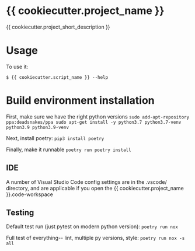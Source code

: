 # {{ cookiecutter.project_name }}

{{ cookiecutter.project_short_description }}

# Usage

To use it:

    $ {{ cookiecutter.script_name }} --help


# Build environment installation

First, make sure we have the right python versions
`sudo add-apt-repository ppa:deadsnakes/ppa
 sudo apt-get install -y python3.7 python3.7-venv python3.9 python3.9-venv`

 Next, install poetry:
 `pip3 install poetry`

 Finally, make it runnable
 `poetry run poetry install`

## IDE
A number of Visual Studio Code config settings are in the .vscode/ directory,
and are applicable if you open the {{ cookiecutter.project_name }}.code-workspace

## Testing
Default test run (just pytest on modern python version): `poetry run nox`

Full test of everything-- lint, multiple py versions, style: `poetry run nox -s all`
